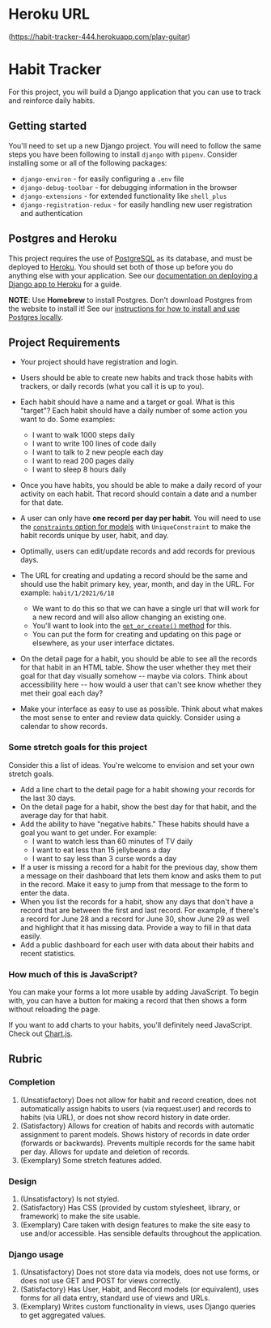 # Heroku URL

(https://habit-tracker-444.herokuapp.com/play-guitar)

# Habit Tracker

For this project, you will build a Django application that you can use to track and reinforce daily habits.

## Getting started

You'll need to set up a new Django project. You will need to follow the same steps you have been following to install `django` with `pipenv`. Consider installing some or all of the following packages:

- `django-environ` - for easily configuring a `.env` file
- `django-debug-toolbar` - for debugging information in the browser
- `django-extensions` - for extended functionality like `shell_plus`
- `django-registration-redux` - for easily handling new user registration and authentication

## Postgres and Heroku

This project requires the use of [PostgreSQL](https://www.postgresql.org/docs/current/index.html) as its database, and must be deployed to [Heroku](https://www.heroku.com/). You should set both of those up before you do anything else with your application. See our [documentation on deploying a Django app to Heroku](https://momentumlearn.notion.site/Deploying-a-Django-App-to-Heroku-81488333c03445539bfc7eb3c1691ed0) for a guide.

**NOTE**: Use **Homebrew** to install Postgres. Don't download Postgres from the website to install it!  See our [instructions for how to install and use Postgres locally](https://momentumlearn.notion.site/Using-Postgres-Locally-6d24cd1ea8854eabb875023d6696fba9).

## Project Requirements

- Your project should have registration and login.
- Users should be able to create new habits and track those habits with trackers, or daily records (what you call it is up to you).
- Each habit should have a name and a target or goal. What is this "target"? Each habit should have a daily number of some action you want to do. Some examples:
    - I want to walk 1000 steps daily
    - I want to write 100 lines of code daily
    - I want to talk to 2 new people each day
    - I want to read 200 pages daily
    - I want to sleep 8 hours daily
- Once you have habits, you should be able to make a daily record of your activity on each habit. That record should contain a date and a number for that date.
- A user can only have **one record per day per habit**. You will need to use the [`constraints` option for models](https://docs.djangoproject.com/en/4.0/ref/models/constraints/) with `UniqueConstraint` to make the habit records unique by user, habit, and day.
- Optimally, users can edit/update records and add records for previous days.
- The URL for creating and updating a record should be the same and should use the habit primary key, year, month, and day in the URL. For example: `habit/1/2021/6/18`
    - We want to do this so that we can have a single url that will work for a new record and will also allow changing an existing one.
    - You'll want to look into the [`get_or_create()` method](https://docs.djangoproject.com/en/4.0/ref/models/querysets/#django.db.models.query.QuerySet.get_or_create) for this.
    - You can put the form for creating and updating on this page or elsewhere, as your user interface dictates.

- On the detail page for a habit, you should be able to see all the records for that habit in an HTML table. Show the user whether they met their goal for that day visually somehow -- maybe via colors. Think about accessibility here -- how would a user that can't see know whether they met their goal each day?
- Make your interface as easy to use as possible. Think about what makes the most sense to enter and review data quickly. Consider using a calendar to show records.

### Some stretch goals for this project

Consider this a list of ideas. You're welcome to envision and set your own stretch goals.

- Add a line chart to the detail page for a habit showing your records for the last 30 days.
- On the detail page for a habit, show the best day for that habit, and the average day for that habit.
- Add the ability to have "negative habits." These habits should have a goal you want to get under. For example:
    - I want to watch less than 60 minutes of TV daily
    - I want to eat less than 15 jellybeans a day
    - I want to say less than 3 curse words a day
- If a user is missing a record for a habit for the previous day, show them a message on their dashboard that lets them know and asks them to put in the record. Make it easy to jump from that message to the form to enter the data.
- When you list the records for a habit, show any days that don't have a record that are between the first and last record. For example, if there's a record for June 28 and a record for June 30, show June 29 as well and highlight that it has missing data. Provide a way to fill in that data easily.
- Add a public dashboard for each user with data about their habits and recent statistics.

### How much of this is JavaScript?

You can make your forms a lot more usable by adding JavaScript. To begin with, you can have a button for making a record that then shows a form without reloading the page.

If you want to add charts to your habits, you'll definitely need JavaScript. Check out [Chart.js](https://www.chartjs.org/).

## Rubric

### Completion

1. (Unsatisfactory) Does not allow for habit and record creation, does not automatically assign habits to users (via request.user) and records to habits (via URL), or does not show record history in date order.
2. (Satisfactory) Allows for creation of habits and records with automatic assignment to parent models. Shows history of records in date order (forwards or backwards). Prevents multiple records for the same habit per day. Allows for update and deletion of records.
3. (Exemplary) Some stretch features added.

### Design

1. (Unsatisfactory) Is not styled.
2. (Satisfactory) Has CSS (provided by custom stylesheet, library, or framework) to make the site usable.
3. (Exemplary) Care taken with design features to make the site easy to use and/or accessible. Has sensible defaults throughout the application.

### Django usage

1. (Unsatisfactory) Does not store data via models, does not use forms, or does not use GET and POST for views correctly.
2. (Satisfactory) Has User, Habit, and Record models (or equivalent), uses forms for all data entry, standard use of views and URLs.
3. (Exemplary) Writes custom functionality in views, uses Django queries to get aggregated values.
